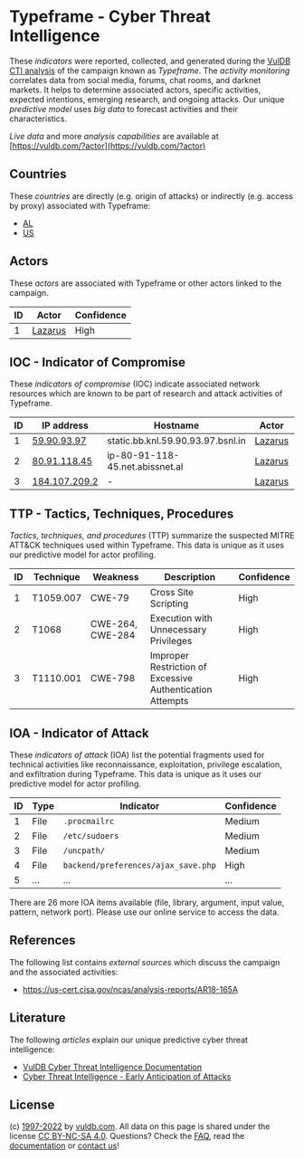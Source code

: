 # Typeframe - Cyber Threat Intelligence

These _indicators_ were reported, collected, and generated during the [VulDB CTI analysis](https://vuldb.com/?kb.cti) of the campaign known as _Typeframe_. The _activity monitoring_ correlates data from social media, forums, chat rooms, and darknet markets. It helps to determine associated actors, specific activities, expected intentions, emerging research, and ongoing attacks. Our unique _predictive model_ uses _big data_ to forecast activities and their characteristics.

_Live data_ and more _analysis capabilities_ are available at [https://vuldb.com/?actor](https://vuldb.com/?actor)

## Countries

These _countries_ are directly (e.g. origin of attacks) or indirectly (e.g. access by proxy) associated with Typeframe:

* [AL](https://vuldb.com/?country.al)
* [US](https://vuldb.com/?country.us)

## Actors

These _actors_ are associated with Typeframe or other actors linked to the campaign.

ID | Actor | Confidence
-- | ----- | ----------
1 | [Lazarus](https://vuldb.com/?actor.lazarus) | High

## IOC - Indicator of Compromise

These _indicators of compromise_ (IOC) indicate associated network resources which are known to be part of research and attack activities of Typeframe.

ID | IP address | Hostname | Actor | Confidence
-- | ---------- | -------- | ----- | ----------
1 | [59.90.93.97](https://vuldb.com/?ip.59.90.93.97) | static.bb.knl.59.90.93.97.bsnl.in | [Lazarus](https://vuldb.com/?actor.lazarus) | High
2 | [80.91.118.45](https://vuldb.com/?ip.80.91.118.45) | ip-80-91-118-45.net.abissnet.al | [Lazarus](https://vuldb.com/?actor.lazarus) | High
3 | [184.107.209.2](https://vuldb.com/?ip.184.107.209.2) | - | [Lazarus](https://vuldb.com/?actor.lazarus) | High

## TTP - Tactics, Techniques, Procedures

_Tactics, techniques, and procedures_ (TTP) summarize the suspected MITRE ATT&CK techniques used within Typeframe. This data is unique as it uses our predictive model for actor profiling.

ID | Technique | Weakness | Description | Confidence
-- | --------- | -------- | ----------- | ----------
1 | T1059.007 | CWE-79 | Cross Site Scripting | High
2 | T1068 | CWE-264, CWE-284 | Execution with Unnecessary Privileges | High
3 | T1110.001 | CWE-798 | Improper Restriction of Excessive Authentication Attempts | High

## IOA - Indicator of Attack

These _indicators of attack_ (IOA) list the potential fragments used for technical activities like reconnaissance, exploitation, privilege escalation, and exfiltration during Typeframe. This data is unique as it uses our predictive model for actor profiling.

ID | Type | Indicator | Confidence
-- | ---- | --------- | ----------
1 | File | `.procmailrc` | Medium
2 | File | `/etc/sudoers` | Medium
3 | File | `/uncpath/` | Medium
4 | File | `backend/preferences/ajax_save.php` | High
5 | ... | ... | ...

There are 26 more IOA items available (file, library, argument, input value, pattern, network port). Please use our online service to access the data.

## References

The following list contains _external sources_ which discuss the campaign and the associated activities:

* https://us-cert.cisa.gov/ncas/analysis-reports/AR18-165A

## Literature

The following _articles_ explain our unique predictive cyber threat intelligence:

* [VulDB Cyber Threat Intelligence Documentation](https://vuldb.com/?kb.cti)
* [Cyber Threat Intelligence - Early Anticipation of Attacks](https://www.scip.ch/en/?labs.20201022)

## License

(c) [1997-2022](https://vuldb.com/?kb.changelog) by [vuldb.com](https://vuldb.com/?kb.about). All data on this page is shared under the license [CC BY-NC-SA 4.0](https://creativecommons.org/licenses/by-nc-sa/4.0/). Questions? Check the [FAQ](https://vuldb.com/?kb.faq), read the [documentation](https://vuldb.com/?kb) or [contact us](https://vuldb.com/?contact)!

